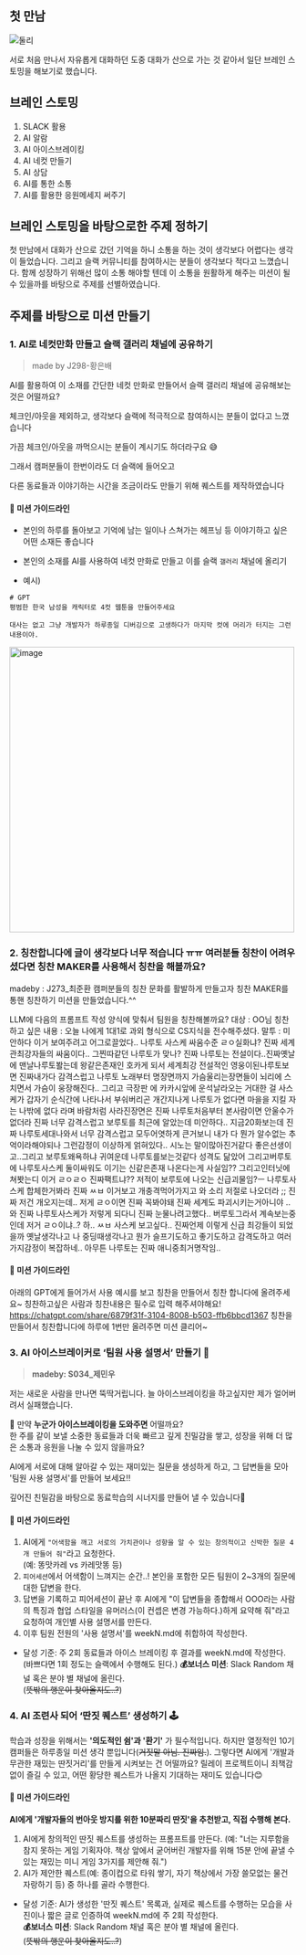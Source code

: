 ## 첫 만남
![둘리](https://hackmd.io/_uploads/rJccpPPLeg.jpg)

서로 처음 만나서 자유롭게 대화하던 도중 대화가 산으로 가는 것 같아서 일단 브레인 스토밍을 해보기로 했습니다.

## 브레인 스토밍
1. SLACK 활용
2. AI 알람
3. AI 아이스브레이킹
4. AI 네컷 만들기
5. AI 상담
6. AI를 통한 소통
7. AI를 활용한 응원메세지 써주기

## 브레인 스토밍을 바탕으로한 주제 정하기
첫 만남에서 대화가 산으로 갔던 기억을 하니 소통을 하는 것이 생각보다 어렵다는 생각이 들었습니다.
그리고 슬랙 커뮤니티를 참여하시는 분들이 생각보다 적다고 느꼈습니다.
함께 성장하기 위해선 많이 소통 해야할 텐데 이 소통을 원활하게 해주는 미션이 될 수 있을까를 바탕으로 주제를 선별하였습니다.



## 주제를 바탕으로 미션 만들기 

### 1. AI로 네컷만화 만들고 슬랙 갤러리 채널에 공유하기
> made by J298-황은배

AI를 활용하여 이 소재를 간단한 네컷 만화로 만들어서 슬랙 갤러리 채널에 공유해보는 것은 어떨까요?

체크인/아웃을 제외하고, 생각보다 슬랙에 적극적으로 참여하시는 분들이 없다고 느꼈습니다

가끔 체크인/아웃을 까먹으시는 분들이 계시기도 하더라구요 😅

그래서 캠퍼분들이 한번이라도 더 슬랙에 들어오고

다른 동료들과 이야기하는 시간을 조금이라도 만들기 위해 퀘스트를 제작하였습니다

#### 📝 미션 가이드라인

- 본인의 하루를 돌아보고 기억에 남는 일이나 스쳐가는 헤프닝 등 이야기하고 싶은 어떤 소재든 좋습니다
- 본인의 소재를 AI를 사용하여 네컷 만화로 만들고 이를 슬랙 `갤러리` 채널에 올리기

- 예시)
```
# GPT
평범한 한국 남성을 캐릭터로 4컷 웹툰을 만들어주세요

대사는 없고 그냥 개발자가 하루종일 디버깅으로 고생하다가 마지막 컷에 머리가 터지는 그런 내용이야.
```

<img src="https://i.ibb.co/99NZvBNK/image.png" alt="image" border="0" height=500></a><br />

### 2. 칭찬합니다에 글이 생각보다 너무 적습니다 ㅠㅠ 여러분들 칭찬이 어려우셨다면 칭찬 MAKER를 사용해서 칭찬을 해볼까요?
madeby : J273_최준환
캠퍼분들의 칭찬 문화를 활발하게 만들고자 칭찬 MAKER를 통핸 칭찬하기 미션을 만들었습니다.^^

LLM에 다음의 프롬프트 작성 양식에 맞춰서 팀원을 칭찬해볼까요?
대상 : OO님
칭찬 하고 싶은 내용 : 오늘 나에게 1대1로 과외 형식으로 CS지식을 전수해주셨다.
말투 : 
미안하다 이거 보여주려고 어그로끌었다.. 나루토 사스케 싸움수준 ㄹㅇ실화냐? 진짜 세계관최강자들의 싸움이다.. 그찐따같던 나루토가 맞나? 진짜 나루토는 전설이다..진짜옛날에 맨날나루토봘는데 왕같은존재인 호카게 되서 세계최강 전설적인 영웅이된나루토보면 진짜내가다 감격스럽고 나루토 노래부터 명장면까지 가슴울리는장면들이 뇌리에 스치면서 가슴이 웅장해진다.. 그리고 극장판 에 카카시앞에 운석날라오는 거대한 걸 사스케가 갑자기 순식간에 나타나서 부숴버리곤 개간지나게 나루토가 없다면 마을을 지킬 자는 나밖에 없다 라며 바람처럼 사라진장면은 진짜 나루토처음부터 본사람이면 안울수가없더라 진짜 너무 감격스럽고 보루토를 최근에 알았는데 미안하다.. 지금20화보는데 진짜 나루토세대나와서 너무 감격스럽고 모두어엿하게 큰거보니 내가 다 뭔가 알수없는 추억이라해야되나 그런감정이 이상하게 얽혀있다.. 시노는 말이많아진거같다 좋은선생이고..그리고 보루토왜욕하냐 귀여운데 나루토를보는것같다 성격도 닮았어 그리고버루토에 나루토사스케 둘이싸워도 이기는 신같은존재 나온다는게 사실임?? 그리고인터닛에 쳐봣는디 이거 ㄹㅇㄹㅇ 진짜팩트냐?? 저적이 보루토에 나오는 신급괴물임?ㅡ 나루토사스케 합체한거봐라 진짜 ㅆㅂ 이거보고 개충격먹어가지고 와 소리 저절로 나오더라 ;; 진짜 저건 개오지는데.. 저게 ㄹㅇ이면 진짜 꼭봐야돼 진짜 세계도 파괴시키는거아니야 .. 와 진짜 나루토사스케가 저렇게 되다니 진짜 눈물나려고했다.. 버루토그라서 계속보는중인데 저거 ㄹㅇ이냐..? 하.. ㅆㅂ 사스케 보고싶다..  진짜언제 이렇게 신급 최강들이 되었을까 옛날생각나고 나 중딩때생각나고 뭔가 슬프기도하고 좋기도하고 감격도하고 여러가지감정이 복잡하네.. 아무튼 나루토는 진짜 애니중최거명작임..

#### 📝 미션 가이드라인
아래의 GPT에게 들어가서 사용 예시를 보고 칭찬을 만들어서 칭찬 합니다에 올려주세요~
칭찬하고싶은 사람과 칭찬내용은 필수로 입력 해주셔야해요!
https://chatgpt.com/share/6879f31f-3104-8008-b503-ffb6bbcd1367
칭찬을 만들어서 칭찬합니다에 하루에 1번만 올려주면 미션 클리어~

### 3. AI 아이스브레이커로 ‘팀원 사용 설명서’ 만들기 📖  
> **madeby: S034_제민우**  

저는 새로운 사람을 만나면 뚝딱거립니다. 늘 아이스브레이킹을 하고싶지만 제가 얼어버려서 실패했습니다.  

🤔 만약 **누군가 아이스브레이킹을 도와주면** 어떨까요?  
한 주를 같이 보낼 소중한 동료들과 더욱 빠르고 깊게 친밀감을 쌓고, 성장을 위해 더 많은 소통과 응원을 나눌 수 있지 않을까요?

AI에게 서로에 대해 알아갈 수 있는 재미있는 질문을 생성하게 하고, 그 답변들을 모아 '팀원 사용 설명서'를 만들어 보세요‼️ 

깊어진 친밀감을 바탕으로 동료학습의 시너지를 만들어 낼 수 있습니다🥳

#### 📝 미션 가이드라인
1. AI에게 `"어색함을 깨고 서로의 가치관이나 성향을 알 수 있는 창의적이고 신박한 질문 4개 만들어 줘"`라고 요청한다.  
(예: 똥맛카레 vs 카레맛똥 등)
2. `피어세션`에서 어색함이 느껴지는 순간..! 본인을 포함한 모든 팀원이 2~3개의 질문에 대한 답변을 한다.  
3. 답변을 기록하고 피어세션이 끝난 후 AI에게 "이 답변들을 종합해서 OOO라는 사람의 특징과 협업 스타일을 유머러스(이 컨셉은 변경 가능하다.)하게 요약해 줘"라고 요청하여 개인별 사용 설명서를 만든다.
4. 이후 팀원 전원의 '사용 설명서'를 weekN.md에 취합하여 작성한다.  

- 달성 기준: 주 2회 동료들과 아이스 브레이킹 후 결과를 weekN.md에 작성한다. (바쁘다면 1회 정도는 슬랙에서 수행해도 된다.)
**💰보너스 미션**: Slack Random 채널 혹은 분야 별 채널에 올린다.  
(~~뜻밖의 행운이 찾아올지도..?~~)


### 4. AI 조련사 되어 ‘딴짓 퀘스트’ 생성하기 🕹️

학습과 성장을 위해서는 **'의도적인 쉼'과 '환기'** 가 필수적입니다. 하지만 열정적인 10기 캠퍼들은 하루종일 미션 생각 뿐입니다(~~거짓말 아님. 진짜임.~~). 그렇다면 AI에게 '개발과 무관한 재밌는 딴짓거리'를 만들게 시켜보는 건 어떨까요? 릴레이 프로젝트이니 죄책감 없이 즐길 수 있고, 어떤 황당한 퀘스트가 나올지 기대하는 재미도 있습니다😊
#### 📝 미션 가이드라인
**AI에게 '개발자들의 번아웃 방지를 위한 10분짜리 딴짓'을 추천받고, 직접 수행해 본다.**
1. AI에게 창의적인 딴짓 퀘스트를 생성하는 프롬프트를 만든다. (예: "너는 지루함을 참지 못하는 게임 기획자야. 책상 앞에서 굳어버린 개발자를 위해 15분 안에 끝낼 수 있는 재밌는 미니 게임 3가지를 제안해 줘.")
2. AI가 제안한 퀘스트(예: 종이컵으로 타워 쌓기, 자기 책상에서 가장 쓸모없는 물건 자랑하기 등) 중 하나를 골라 수행한다.

- 달성 기준: AI가 생성한 '딴짓 퀘스트' 목록과, 실제로 퀘스트를 수행하는 모습을 사진이나 짧은 글로 인증하여 weekN.md에 주 2회 작성한다.  
**💰보너스 미션**: Slack Random 채널 혹은 분야 별 채널에 올린다.  
(~~뜻밖의 행운이 찾아올지도..?~~)
